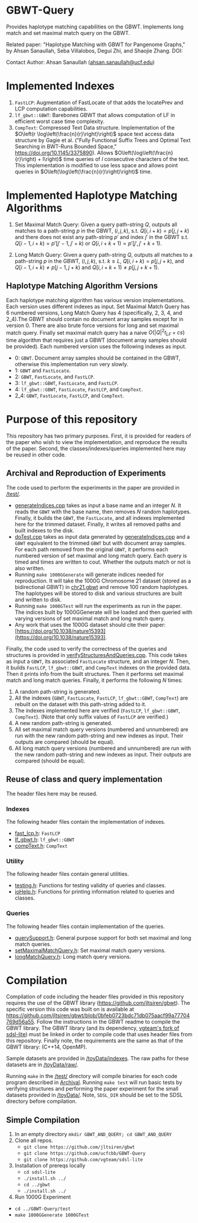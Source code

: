# GBWT-Query

Provides haplotype matching capabilities on the GBWT. Implements long match and set maximal match query on the GBWT. 

Related paper: "Haplotype Matching with GBWT for Pangenome Graphs," by Ahsan Sanaullah, Seba Villalobos, Degui Zhi, and Shaojie Zhang. DOI: 

Contact Author: Ahsan Sanaullah (ahsan.sanaullah@ucf.edu)

# Implemented Indexes
1. `FastLCP`: Augmentation of FastLocate of that adds the locatePrev and LCP computation capabilities.
2. `lf_gbwt::GBWT`: Barebones GBWT that allows computation of LF in efficient worst case time complexity.
3. `CompText`: Compressed Text Data structure. Implementation of the $O\left(r \log\left(\frac{n}{r}\right)\right)$ space text access data structure by Gagie et al. ("Fully Functional Suffix Trees and Optimal Text Searching in BWT-Runs Bounded Space," https://doi.org/10.1145/3375890). Allows $O\left(\log\left(\frac{n}{r}\right) + l\right)$ time queries of $l$ consecutive characters of the text. This implementation is modified to use less space and allows point queries in $O\left(\log\left(\frac{n}{r}\right)\right)$ time.

# Implemented Haplotype Matching Algorithms
1. Set Maximal Match Query: Given a query path-string $Q$, outputs all matches to a path-string $p$ in the GBWT, $(i,j,k)$, s.t. $Q[i,i+k) = p[j,j+k)$ and there does not exist any path-string $p'$ and index $j'$ in the GBWT s.t. $Q[i-1,i+k) = p'[j'-1, j'+k)$ or $Q[i,i+k+1) = p'[j', j'+k+1)$.
   
3. Long Match Query: Given a query path-string $Q$, outputs all matches to a path-string $p$ in the GBWT, $(i,j,k)$, s.t. $k \geq L$, $Q[i,i+k) = p[j,j+k)$, and $Q[i-1,i+k) \neq p[j-1, j+k)$ and $Q[i,i+k+1) \neq p[j,j+k+1)$.

## Haplotype Matching Algorithm Versions
Each haplotype matching algorithm has various version implementations. Each version uses different indexes as input. Set Maximal Match Query has 6 numbered versions, Long Match Query has 4 (specifically, 2, 3, 4, and 2_4).The GBWT should contain no document array samples except for in version 0. There are also brute force versions for long and set maximal match query. Finally set maximal match query has a naive $O\left(\left\lvert Q\right\rvert^2t_{LF}+cs\right)$ time algorithm that requires just a GBWT (document array samples should be provided). Each numbered version uses the following indexes as input. 
* 0: `GBWT`. Document array samples should be contained in the GBWT, otherwise this implementation run very slowly.
* 1: `GBWT` and `FastLocate`.
* 2: `GBWT`, `FastLocate`, and `FastLCP`.
* 3: `lf_gbwt::GBWT`, `FastLocate`, and `FastLCP`.
* 4: `lf_gbwt::GBWT`, `FastLocate`, `FastLCP`, and `CompText`.
* 2_4: `GBWT`, `FastLocate`, `FastLCP`, and `CompText`.

# Purpose of this repository
This repository has two primary purposes. First, it is provided for readers of the paper who wish to view the implementation, and reproduce the results of the paper. Second, the classes/indexes/queries implemented here may be reused in other code. 
## Archival and Reproduction of Experiments
The code used to perform the experiments in the paper are provided in [/test/](/test/). 
* [generateIndices.cpp](/test/generateIndices.cpp) takes as input a base name and an integer $N$. It reads the `GBWT` with the base name, then removes $N$ random haplotypes. Finally, it builds the `GBWT`, the `FastLocate`, and all indexes implemented here for the trimmed dataset. Finally, it writes all removed paths and built indexes to the disk.
* [doTest.cpp](/test/doTest.cpp) takes as input data generated by [generateIndices.cpp](/test/generateIndices.cpp) and a `GBWT` equivalent to the trimmed `GBWT` but with document array samples. For each path removed from the original `GBWT`, it performs each numbered version of set maximal and long match query. Each query is timed and times are written to cout. Whether the outputs match or not is also written.
* Running `make 1000GGenerate` will generate indices needed for reproduction. It will take the 1000G Chromosome 21 dataset (stored as a bidirectional GBWT) in [chr21.gbwt](/toyData/1000G/chr21.gbwt) and remove 100 random haplotypes. The haplotypes will be stored to disk and various structures are built and written to disk.
* Running `make 1000GTest` will run the experiments as run in the paper. The indices built by 1000GGenerate will be loaded and then queried with varying versions of set maximal match and long match query.
* Any work that uses the 1000G dataset should cite their paper: [https://doi.org/10.1038/nature15393](https://doi.org/10.1038/nature15393).

 Finally, the code used to verify the correctness of the queries and structures is provided in [verifyStructuresAndQueries.cpp](/test/verifyStructuresAndQueries.cpp). This code takes as input a `GBWT`, its associated `FastLocate` structure, and an integer $N$. Then, it builds `FastLCP`, `lf_gbwt::GBWT`, and `CompText` indexes on the provided data. Then it prints info from the built structures. Then it performs set maximal match and long match queries. Finally, it performs the following $N$ times:
1. A random path-string is generated.
2. All the indexes (`GBWT`, `FastLocate`, `FastLCP`, `lf_gbwt::GBWT`, `CompText`) are rebuilt on the dataset with this path-string added to it.
3. The indexes implemented here are verified (`FastLCP`, `lf_gbwt::GBWT`, `CompText`). (Note that only suffix values of `FastLCP` are verified.)
4. A new random path-string is generated.
5. All set maximal match query versions (numbered and unnumbered) are run with the new random path-string and new indexes as input. Their outputs are compared (should be equal).
6. All long match query versions (numbered and unnumbered) are run with the new random path-string and new indexes as input. Their outputs are compared (should be equal).
## Reuse of class and query implementation
The header files here may be reused. 
### Indexes
The following header files contain the implementation of indexes.
* [fast_lcp.h](/include/fast_lcp.h): `FastLCP`
* [lf_gbwt.h](/include/lf_gbwt.h): `lf_gbwt::GBWT`
* [compText.h](/include/compText.h): `CompText`
### Utility
The following header files contain general utilities.
* [testing.h](/include/testing.h): Functions for testing validity of queries and classes.
* [ioHelp.h](/include/ioHelp.h): Functions for printing information related to queries and classes.
### Queries
The following header files contain implementation of the queries. 
* [querySupport.h](/include/querySupport.h): General purpose support for both set maximal and long match queries.
* [setMaximalMatchQuery.h](/include/setMaximalMatchQuery.h): Set maximal match query versions.
* [longMatchQuery.h](/include/longMatchQuery.h): Long match query versions. 
# Compilation
Compilation of code including the header files provided in this repository requires the use of the GBWT library (https://github.com/jltsiren/gbwt). The specific version this code was built on is available at https://github.com/jltsiren/gbwt/blob/0bfeb0723bdc71db075aacf99a77704769d56a55. Follow the instructions in the GBWT readme to compile the GBWT library. The GBWT library (and its dependency, [vgteam's fork of sdsl-lite](https://github.com/vgteam/sdsl-lite)) must be linked in order to compile code that uses header files from this repository. Finally note, the requirements are the same as that of the GBWT library: (C++14, OpenMP).

Sample datasets are provided in [/toyData/indexes](/toyData/indexes). The raw paths for these datasets are in [/toyData/raw/](/toyData/raw). 

Running `make` in the [/test/](/test/) directory will compile binaries for each code program described in [Archival](#archival). Running `make test` will run basic tests by verifying structures and performing the paper experiment for the small datasets provided in [/toyData/](/toyData/). Note, `SDSL_DIR` should be set to the SDSL directory before compilation.

## Simple Compilation
1. In an empty directory `mkdir GBWT_AND_QUERY; cd GBWT_AND_QUERY`
2. Clone all repos.
   *  `git clone https://github.com/jltsiren/gbwt`
   *  `git clone https://github.com/ucfcbb/GBWT-Query`
   *  `git clone https://github.com/vgteam/sdsl-lite`
3. Installation of prereqs locally
   *  `cd sdsl-lite`
   *  `./install.sh ../`
   *  `cd ../gbwt`
   *  `./install.sh ../`
4.  Run 1000G Experiment
   *  `cd ../GBWT-Query/test`
   *  `make 1000GGenerate 1000GTest`
